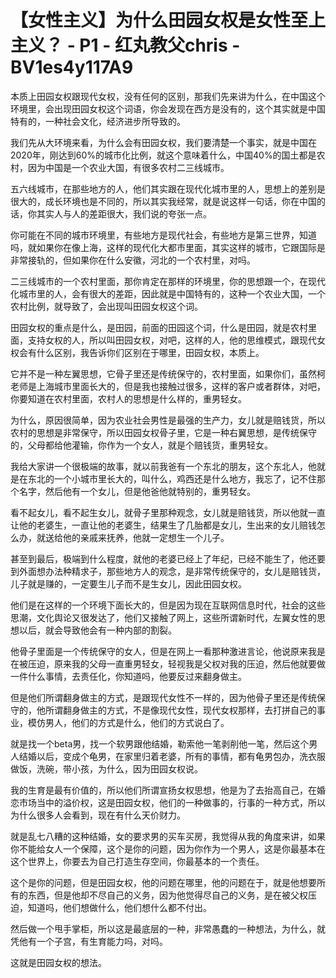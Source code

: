 # 【女性主义】为什么田园女权是女性至上主义？ - P1 - 红丸教父chris - BV1es4y117A9

本质上田园女权跟现代女权，没有任何的区别，那我们先来讲为什么，在中国这个环境里，会出现田园女权这个词语，你会发现在西方是没有的，这个其实就是中国特有的，一种社会文化，经济进步所导致的。

我们先从大环境来看，为什么会有田园女权，我们要清楚一个事实，就是中国在2020年，刚达到60%的城市化比例，就这个意味着什么，中国40%的国土都是农村，因为中国是一个农业大国，有很多农村二三线城市。

五六线城市，在那些地方的人，他们其实跟在现代化城市里的人，思想上的差别是很大的，成长环境也是不同的，所以其实我经常，就是说这样一句话，你在中国的话，你其实人与人的差距很大，我们说的夸张一点。

你可能在不同的城市环境里，有些地方是现代社会，有些地方是第三世界，知道吗，就如果你在像上海，这样的现代化大都市里面，其实这样的城市，它跟国际是非常接轨的，但如果你在什么安徽，河北的一个农村里，对吗。

二三线城市的一个农村里面，那你肯定在那样的环境里，你的思想跟一个，在现代化城市里的人，会有很大的差距，因此就是中国特有的，这种一个农业大国，一个农村比例，就导致了，会出现叫田园女权这个词。

田园女权的重点是什么，是田园，前面的田园这个词，什么是田园，就是农村里面，支持女权的人，所以叫田园女权，对吧，这样的人，他的思维模式，跟现代女权会有什么区别，我告诉你们区别在于哪里，田园女权，本质上。

它并不是一种左翼思想，它骨子里还是传统保守的，农村里面，如果你们，虽然柯老师是上海城市里面长大的，但是我也接触过很多，这样的客户或者群体，对吧，你要知道在农村里面，农村人的思想是什么样的，重男轻女。

为什么，原因很简单，因为农业社会男性是最强的生产力，女儿就是赔钱货，所以农村的思想是非常保守，所以田园女权骨子里，它是一种右翼思想，是传统保守的，父母都给他灌输，你作为一个女人，就是个赔钱货，重男轻女。

我给大家讲一个很极端的故事，就以前我爸有一个东北的朋友，这个东北人，他就是在东北的一个小城市里长大的，叫什么，鸡西还是什么地方，我忘了，记不住那个名字，然后他有一个女儿，但是他爸他就特别的，重男轻女。

看不起女儿，看不起生女儿，就骨子里那种观念，女儿就是赔钱货，所以他就一直让他的老婆生，一直让他的老婆生，结果生了几胎都是女儿，生出来的女儿赔钱怎么办，就送给他的亲戚来抚养，他就一定想生一个儿子。

甚至到最后，极端到什么程度，就他的老婆已经上了年纪，已经不能生了，他还要到外面想办法种精求子，那些地方人的观念，是非常传统保守的，女儿是赔钱货，儿子就是赚的，一定要生儿子而不是生女儿，因此田园女权。

他们是在这样的一个环境下面长大的，但是因为现在互联网信息时代，社会的这些思潮，文化舆论又很发达了，他们又接触了网上，这些所谓新时代，左翼女性的思想以后，就会导致他会有一种内部的割裂。

他骨子里面是一个传统保守的女人，但是在网上一看那种激进言论，他说原来我是在被压迫，原来我的父母一直重男轻女，轻视我是父权对我的压迫，然后他就要做一件什么事情，去责任化，你知道吗，他要反过来翻身做主。

但是他们所谓翻身做主的方式，是跟现代女性不一样的，因为他骨子里还是传统保守的，他所谓翻身做主的方式，不是像现代女性，现代女权那样，去打拼自己的事业，模仿男人，他们的方式是什么，他们的方式说白了。

就是找一个beta男，找一个软男跟他结婚，勒索他一笔剥削他一笔，然后这个男人结婚以后，变成个龟男，在家里归着老婆，所有的事情，都有龟男包办，洗衣服做饭，洗碗，带小孩，为什么，因为田园女权说。

我的生育是最有价值的，所以他们所谓宣扬女权思想，他是为了去抬高自己，在婚恋市场当中的溢价权，这是田园女权，他们的一种做事的，行事的一种方式，所以为什么很多人会看到，现在有什么天价财力。

就是乱七八糟的这种结婚，女的要求男的买车买房，我觉得从我的角度来讲，如果你不能给女人一个保障，这个是你的问题，因为你作为一个男人，这是你最基本在这个世界上，你要去为自己打造生存空间，你最基本的一个责任。

这个是你的问题，但是田园女权，他的问题在哪里，他的问题在于，就是他想要所有的东西，但是他却不尽自己的义务，因为他觉得尽自己的义务，是在被父权压迫，知道吗，他们想做什么，他们想什么都不付出。

然后做一个甩手掌柜，所以这是最底层的一种，非常愚蠢的一种想法，为什么，就凭他有一个子宫，有生育能力吗，对吗。

这就是田园女权的想法。